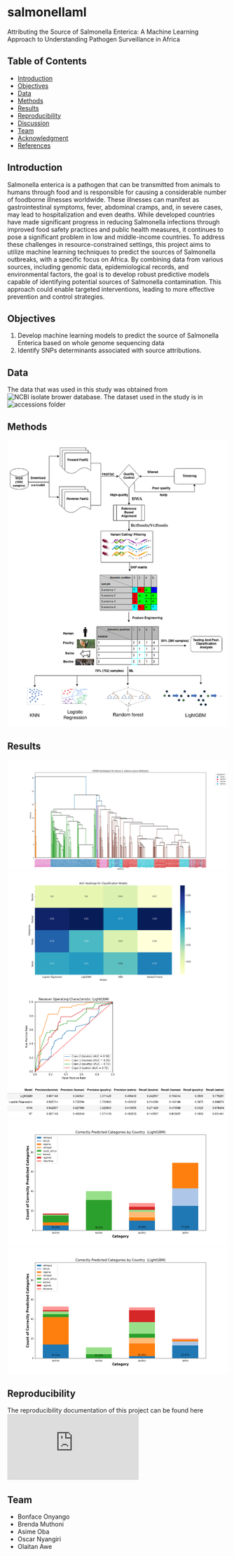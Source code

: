 # salmonellaml
Attributing the Source of Salmonella Enterica: A Machine Learning Approach to Understanding Pathogen Surveillance in Africa
## Table of Contents
- [Introduction](#Introduction)
- [Objectives](#Objectives)
- [Data](#Data)
- [Methods](#Methods)
- [Results](#Results)
- [Reproducibility](#Reproducibility)
- [Discussion](#Discussion)
- [Team](#Team)
- [Acknowledgment](#Acknowledgment)
- [References](#References)

## Introduction
Salmonella enterica is a pathogen that can be transmitted from animals to humans through food and is responsible for causing a considerable number of foodborne illnesses worldwide. These illnesses can manifest as gastrointestinal symptoms, fever, abdominal cramps, and, in severe cases, may lead to hospitalization and even deaths. While developed countries have made significant progress in reducing Salmonella infections through improved food safety practices and public health measures, it continues to pose a significant problem in low and middle-income countries. To address these challenges in resource-constrained settings, this project aims to utilize machine learning techniques to predict the sources of Salmonella outbreaks, with a specific focus on Africa. By combining data from various sources, including genomic data, epidemiological records, and environmental factors, the goal is to develop robust predictive models capable of identifying potential sources of Salmonella contamination. This approach could enable targeted interventions, leading to more effective prevention and control strategies.

## Objectives
1. Develop machine learning models to predict the source of Salmonella Enterica  based on whole genome sequencing data
2. Identify SNPs determinants associated with source attributions.
## Data
The data that was used in this study was obtained from ![NCBI isolate brower database](https://www.ncbi.nlm.nih.gov/pathogens/isolates#). The dataset used in the study is in ![accessions folder](http://34.29.100.237/user/onyangob/tree/my_shared_data_folder/salmonellaml/salmonellaml/accessions)




## Methods

![workflow](https://github.com/omicscodeathon/salmonellaml/blob/main/figures/workflow.png)

## Results
![results](https://github.com/omicscodeathon/salmonellaml/blob/main/output/dendrogram_accessions.png)
![results](https://github.com/omicscodeathon/salmonellaml/blob/main/figures/Model%20Performance_ROC_Evaluation.png)
![results](https://github.com/omicscodeathon/salmonellaml/blob/main/figures/ROCLightGBM.png)
![results](https://github.com/omicscodeathon/salmonellaml/blob/main/figures/precision_Recall.png)
![results](https://github.com/omicscodeathon/salmonellaml/blob/main/figures/Correct_Classification_graph.png)
![results](https://github.com/omicscodeathon/salmonellaml/blob/main/figures/Misclassification_graph.png)



## Reproducibility
The reproducibility documentation of this project can be found here 
![link](https://github.com/omicscodeathon/salmonellaml/blob/main/pipeline/REDME.md)
 
 ## Team
- Bonface Onyango
- Brenda Muthoni
- Asime Oba
- Oscar Nyangiri
- Olaitan Awe
